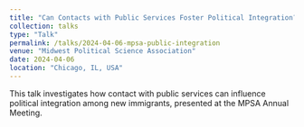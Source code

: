 ```yaml
---
title: "Can Contacts with Public Services Foster Political Integration? A Study of New Immigrants’ Experiences and Their Attitudes"
collection: talks
type: "Talk"
permalink: /talks/2024-04-06-mpsa-public-integration
venue: "Midwest Political Science Association"
date: 2024-04-06
location: "Chicago, IL, USA"
---
```


This talk investigates how contact with public services can influence political integration among new immigrants, presented at the MPSA Annual Meeting.
